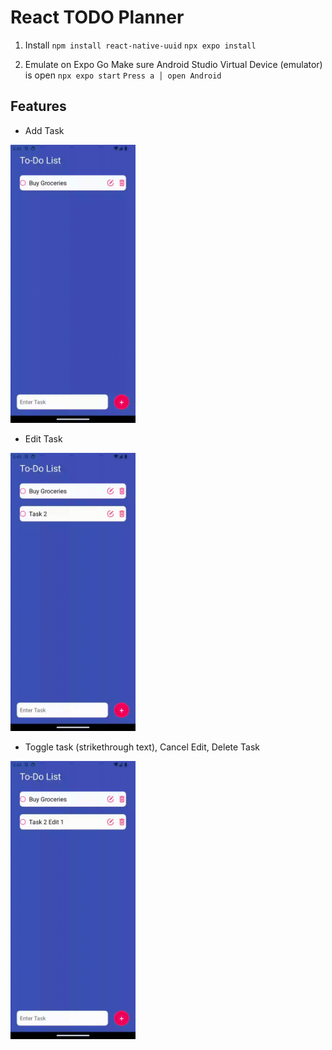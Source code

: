 # React TODO Planner
1. Install
   `npm install react-native-uuid`
   `npx expo install`

2. Emulate on Expo Go
   Make sure Android Studio Virtual Device (emulator) is open
   `npx expo start`
   `Press a │ open Android`

## Features
- Add Task
<img src="readme/demo1.gif" width="200">

-  Edit Task
<img src="readme/demo2.gif" width="200">

- Toggle task (strikethrough text), Cancel Edit, Delete Task
<img src="readme/demo3.gif" width="200">
